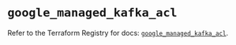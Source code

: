 # `google_managed_kafka_acl`

Refer to the Terraform Registry for docs: [`google_managed_kafka_acl`](https://registry.terraform.io/providers/hashicorp/google/6.43.0/docs/resources/managed_kafka_acl).
